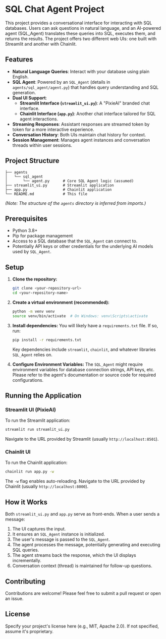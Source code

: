 # SQL Chat Agent Project

This project provides a conversational interface for interacting with SQL databases. Users can ask questions in natural language, and an AI-powered agent (SQL_Agent) translates these queries into SQL, executes them, and returns the results. The project offers two different web UIs: one built with Streamlit and another with Chainlit.

## Features

*   **Natural Language Queries**: Interact with your database using plain English.
*   **SQL Agent**: Powered by an `SQL_Agent` (details in `agents/sql_agent/agent.py`) that handles query understanding and SQL generation.
*   **Dual UI Support**:
    *   **Streamlit Interface (`streamlit_ui.py`)**: A "PixieAI" branded chat interface.
    *   **Chainlit Interface (`app.py`)**: Another chat interface tailored for SQL agent interactions.
*   **Streaming Responses**: Assistant responses are streamed token by token for a more interactive experience.
*   **Conversation History**: Both UIs maintain chat history for context.
*   **Session Management**: Manages agent instances and conversation threads within user sessions.

## Project Structure

```
├── agents
│   └── sql_agent
│       └── agent.py      # Core SQL Agent logic (assumed)
├── streamlit_ui.py       # Streamlit application
├── app.py                # Chainlit application
└── README.md             # This file
```
*(Note: The structure of the `agents` directory is inferred from imports.)*

## Prerequisites

*   Python 3.8+
*   Pip for package management
*   Access to a SQL database that the `SQL_Agent` can connect to.
*   Potentially API keys or other credentials for the underlying AI models used by `SQL_Agent`.

## Setup

1.  **Clone the repository:**
    ```bash
    git clone <your-repository-url>
    cd <your-repository-name>
    ```

2.  **Create a virtual environment (recommended):**
    ```bash
    python -m venv venv
    source venv/bin/activate  # On Windows: venv\Scripts\activate
    ```

3.  **Install dependencies:**
    You will likely have a `requirements.txt` file. If so, run:
    ```bash
    pip install -r requirements.txt
    ```
    Key dependencies include `streamlit`, `chainlit`, and whatever libraries `SQL_Agent` relies on.

4.  **Configure Environment Variables:**
    The `SQL_Agent` might require environment variables for database connection strings, API keys, etc. Please refer to the agent's documentation or source code for required configurations.

## Running the Application

### Streamlit UI (PixieAI)

To run the Streamlit application:
```bash
streamlit run streamlit_ui.py
```
Navigate to the URL provided by Streamlit (usually `http://localhost:8501`).

### Chainlit UI

To run the Chainlit application:
```bash
chainlit run app.py -w
```
The `-w` flag enables auto-reloading. Navigate to the URL provided by Chainlit (usually `http://localhost:8000`).

## How it Works

Both `streamlit_ui.py` and `app.py` serve as front-ends. When a user sends a message:
1.  The UI captures the input.
2.  It ensures an `SQL_Agent` instance is initialized.
3.  The user's message is passed to the `SQL_Agent`.
4.  The agent processes the message, potentially generating and executing SQL queries.
5.  The agent streams back the response, which the UI displays incrementally.
6.  Conversation context (thread) is maintained for follow-up questions.

## Contributing

Contributions are welcome! Please feel free to submit a pull request or open an issue.

## License

Specify your project's license here (e.g., MIT, Apache 2.0). If not specified, assume it's proprietary.